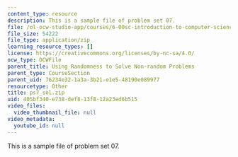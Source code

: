 ```yaml
---
content_type: resource
description: This is a sample file of problem set 07.
file: /ol-ocw-studio-app/courses/6-00sc-introduction-to-computer-science-and-programming-spring-2011/405bf340e738def813f812a23ed6b515_ps7_sol.zip
file_size: 54222
file_type: application/zip
learning_resource_types: []
license: https://creativecommons.org/licenses/by-nc-sa/4.0/
ocw_type: OCWFile
parent_title: Using Randomness to Solve Non-random Problems
parent_type: CourseSection
parent_uid: 76234e32-1a3a-3b21-e1e5-48190e089977
resourcetype: Other
title: ps7_sol.zip
uid: 405bf340-e738-def8-13f8-12a23ed6b515
video_files:
  video_thumbnail_file: null
video_metadata:
  youtube_id: null
---
```

This is a sample file of problem set 07.